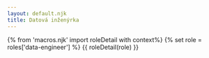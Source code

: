 ```yaml
---
layout: default.njk
title: Datová inženýrka
---
```

{% from 'macros.njk' import roleDetail with context%}
{% set role = roles['data-engineer'] %}
{{ roleDetail(role) }}
